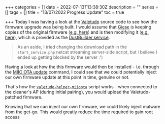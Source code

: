 +++
categories = []
date = 2022-07-13T13:38:30Z
description = ""
series = []
tags = []
title = "13/07/2022 Progress Update"
toc = true

+++
Today I was having a look at the [Valetudo](https://github.com/Hypfer/Valetudo) source code to see how the firmware upgrade was being built. I would assume that [Giese](https://github.com/dgiese) is keeping copies of the original firmware ([e.g. here](https://builder.dontvacuum.me/pkg/firmwares/roborock/_S6/)) and is then modifying it ([e.g. here](https://github.com/dgiese/dustbuilder-script-public/blob/master/modifyimage.sh)), which is provided as the [DustBuilder service](https://builder.dontvacuum.me/).

> As an aside, I tried changing the download path in the `start_service.php` netcat streaming server-side script, but I believe I ended up getting blocked by the server :')

Having a look at how the this firmware would then be installed - i.e. through the [MIIO OTA update](https://github.com/marcelrv/XiaomiRobotVacuumProtocol/blob/master/miIO-ota.md) command, I could see that we could potentially inject our own firmware update at this point in time, genuine or not.

That's how the [`valetudo-helper-miioota`](https://github.com/Hypfer/valetudo-helper-miioota) script works - when connected to the cleaner's AP (during initial pairing), you would upload the Valetudo-patched firmware.

Knowing that we can inject our own firmware, we could likely inject malware from the get-go. This would greatly reduce the time required to gain root access